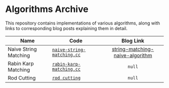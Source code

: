# Algorithms Archive

This repository contains implementations of various algorithms, along with links to corresponding blog posts explaining them in detail.


| Name                  | Code              | Blog Link |
| --------------------- | ----------------------------------- | :-------: |
| Naive String Matching | [`naive-string-matching.cc`](https://github.com/Arun-Kumar21/algorithms-archive/blob/master/strings/string%20matching/naive-string-matching.cc) | [string-matching-naive-algorithm](https://blog.arun.space/posts/string-matching-naive-algorithm) |
| Rabin Karp Matching   | [`rabin-karp-matching.cc`](https://github.com/Arun-Kumar21/algorithms-archive/blob/master/strings/string%20matching/rabin-karp-matching.cc)  | `null`
| Rod Cutting           | [`rod cutting`](https://github.com/Arun-Kumar21/algorithms-archive/blob/master/)  | `null`